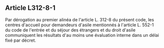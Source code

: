 ## Article L312-8-1

Par dérogation au premier alinéa de l'article L. 312-8 du présent code, les centres d'accueil pour demandeurs
d'asile mentionnés à l'article L. 552-1 du code de l'entrée et du séjour des étrangers et du droit d'asile
communiquent les résultats d'au moins une évaluation interne dans un délai fixé par décret.

